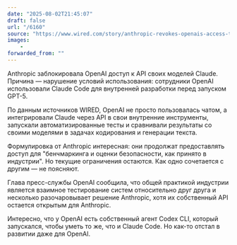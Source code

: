 ```yaml
---
date: "2025-08-02T21:45:07"
draft: false
url: "/6160"
source: "https://www.wired.com/story/anthropic-revokes-openais-access-to-claude/"
images:
    -
forwarded_from: ""
---
```


Anthropic заблокировала OpenAI доступ к API своих моделей Claude. Причина — нарушение условий использования: сотрудники OpenAI использовали Claude Code для внутренней разработки перед запуском GPT-5.

По данным источников WIRED, OpenAI не просто пользовалась чатом, а интегрировали Claude через API в свои внутренние инструменты, запускали автоматизированные тесты и сравнивали результаты со своими моделями в задачах кодирования и генерации текста.

Формулировка от Anthropic интересная: они продолжат предоставлять доступ для "бенчмаркинга и оценки безопасности, как принято в индустрии". Но текущие ограничения остаются. Как одно сочетается с другим — не поясняют.

Глава пресс-службы OpenAI сообщила, что общей практикой индустрии является взаимное тестирование систем относительно друг друга и несколько разочаровывает решение Anthropic, хотя их собственный API остается открытым для Anthropic.

Интересно, что у OpenAI есть собственный агент Codex CLI, который запускался, чтобы уметь то же, что и Claude Code. Но как-то отстал в развитии даже для OpenAI.
